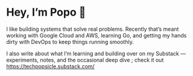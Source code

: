 # Hey, I’m Popo 👋

I like building systems that solve real problems. Recently that’s meant working with Google Cloud and AWS, learning Go, and getting my hands dirty with DevOps to keep things running smoothly.

I also write about what I’m learning and building over on my Substack — experiments, notes, and the occasional deep dive ; check it out https://techpopsicle.substack.com/
